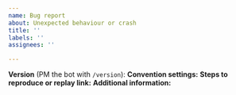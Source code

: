 ```yaml
---
name: Bug report
about: Unexpected behaviour or crash
title: ''
labels: ''
assignees: ''

---
```


**Version** (PM the bot with `/version`): 
**Convention settings:** 
**Steps to reproduce or replay link:** 
**Additional information:** 
